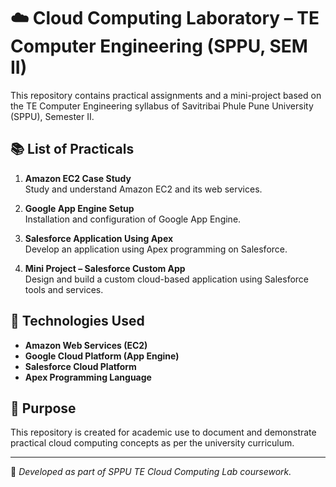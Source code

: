 # ☁️ Cloud Computing Laboratory – TE Computer Engineering (SPPU, SEM II)

This repository contains practical assignments and a mini-project based on the TE Computer Engineering syllabus of Savitribai Phule Pune University (SPPU), Semester II.

## 📚 List of Practicals

1. **Amazon EC2 Case Study**  
   Study and understand Amazon EC2 and its web services.

2. **Google App Engine Setup**  
   Installation and configuration of Google App Engine.

3. **Salesforce Application Using Apex**  
   Develop an application using Apex programming on Salesforce.

4. **Mini Project – Salesforce Custom App**  
   Design and build a custom cloud-based application using Salesforce tools and services.

## 🔧 Technologies Used

- **Amazon Web Services (EC2)**
- **Google Cloud Platform (App Engine)**
- **Salesforce Cloud Platform**
- **Apex Programming Language**

## 🎯 Purpose

This repository is created for academic use to document and demonstrate practical cloud computing concepts as per the university curriculum.

---

📌 *Developed as part of SPPU TE Cloud Computing Lab coursework.*
